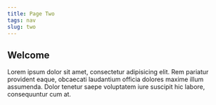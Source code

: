 ```yaml
---
title: Page Two
tags: nav
slug: two
---
```


## Welcome
Lorem ipsum dolor sit amet, consectetur adipisicing elit. Rem pariatur provident eaque, obcaecati laudantium officia dolores maxime illum assumenda. Dolor tenetur saepe voluptatem iure suscipit hic labore, consequuntur cum at.
